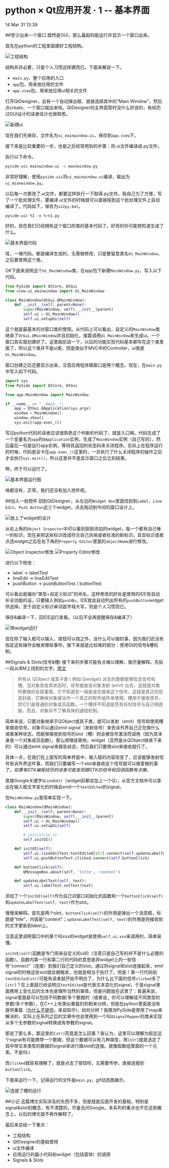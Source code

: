 python × Qt应用开发 · 1 -- 基本界面
==================================
14 Mar 31 13:39

##至少出来一个窗口
既然是GUI，那么最起码能运行并显示一个窗口出来。

首先在python的工程里面建好工程结构。

![工程结构](https://i.imgur.com/97PENH0.jpg)

结构并非必要，只是个人习惯这样建而已。下面来解说一下。

* `main.py`，整个应用的入口
* `app`包，用来放应用的文件
* `app.view`包，用来放应用ui相关的文件

打开QtDesigner，会有一个自动弹出框，直接选择其中的“Main Window”，然后点create，一个窗口就出来啦。QtDesigner的主界面暂时没什么好说的，有经历过GUI设计的读者估计也很熟悉。

![新建ui](https://i.imgur.com/LpPm5Sz.png)

现在我们先保存，文件名为`ui_mainwindow.ui`，保存到`app.view`下。

接下来是比较重要的一步，也是之后经常用到的步骤：将.ui文件编译成.py文件。

执行以下命令。
```bash
pyside-uic mainwindow.ui -o mainwindow.py
```

非常好理解，使用`pyside-uic`将`ui_mainwindow.ui`编译，输出为`ui_mianwindow.py`。

以后每一次更改了.ui文件，都要这样执行一下取得.py文件。我自己为了方便，写了一个批处理文件，要编译.ui文件的时候就可以直接拖到这个批处理文件上自动编译了。代码如下，保存为`ui2py.bat`。
```batchfile
pyside-uic %1 -o %~n1.py
```

好的，现在我们已经拥有这个窗口的类的基本代码了。好奇的你可能想知道生成了什么。

![基本界面代码](https://i.imgur.com/hbBWmnm.jpg)

哇，一堆代码。都是编译生成的，无需做修改，只是要留意类名`Ui_MainWindow`，之后要使用这个类。

OK下面来调用这个`Ui_MainWindow`类。在app包下新建`MainWindow.py`，写入以下代码。

```python
from PySide import QtCore, QtGui
from view.ui_mainwindow import Ui_MainWindow

class MainWindow(QtGui.QMainWindow):
    def __init__(self, parent=None):
        super(MainWindow, self).__init__(parent)
        self.ui = Ui_MainWindow()
        self.ui.setupUi(self)
```

这个就是最基本的对窗口类的使用。从代码上可以看出，自定义的`MainWindow`类继承了`QtGui.QMainWindow`并且初始化，接着调用`Ui_MainWindow`来生成ui。一个窗口其实就创建好了。这里超前说一下，以后的功能实现代码基本都写在这个类里面了，所以这个类并不是ui类，而是类似于MVC中的Controller，ui类是`Ui_MainWindow`。

窗口创建之后还要显示出来，注意应用程序跟窗口是两个概念。现在，在`main.py`中写入如下代码。

```python
import sys
from PySide import QtCore, QtGui

from app.MainWindow import MainWindow

if __name__ == "__main__":
    app = QtGui.QApplication(sys.argv)
    window = MainWindow()
    window.show()
    sys.exit(app.exec_())
```

写过python代码的读者应该很熟悉这个判断的代码了，就是入口嘛。代码生成了一个变量名为`app`的`QApplication`实例，生成了`MainWindow`实例（自己写的），然后最后一句是运行app实例，等待其返回的状态码来关闭程序。实际上在程序运行的时候，代码是会卡在`app.exec_()`这里的，一旦执行了什么关闭程序的操作之后才会执行`sys.exit()`，所以这里并不是显示窗口之后立刻结束。

啊，终于可以运行了。

![基本界面运行图](https://i.imgur.com/wpfSWcF.jpg)

啥都没有，正常，我们还没有加入控件呢。

##加入一些控件
回到QtDesigner，从左边的`Widget Box`里面找到到`Label`、`Line Edit`、`Push Button`这三个widget，点击拖动到中间的窗口设计上。

![放上了widget的设计](https://i.imgur.com/qUthBdW.jpg)

从右上角的`Object Inspector`中可以看到刚刚添加的widget，每一个都有自己唯一的标识，现在来把这些标识改成符合自己风格或者标准的新标识。双击标识或者点选widget之后在右下角的`Property Editor`里面的`objectName`进行修改。

![Object Inspector修改](https://i.imgur.com/XDrxpTZ.jpg)
![Property Editor修改](https://i.imgur.com/uO1DbF1.jpg)

进行以下修改：

* label -> labelTest
* lineEdit -> lineEditTest
* pushButton -> pushButtonTest / buttonTest

可以看出是偏向“类型+自定义标识”的命名，这样修改的好处是使用的IDE有自动补全功能的话，只要输入例如`pushBu`，IDE就会自动列出所有的`pushButton`widget供选择。至于自定义标识单词首字母大写，则是个人习惯而已。

保存&编译一下，回IDE运行查看。（以后不会再提醒保存&编译了）

![带widget运行](https://i.imgur.com/NZ9ptnS.jpg)

现在除了输入框可以输入、按钮可以按之外，没什么可以做的事，因为我们还没有指定这些操作会触发哪些事件。接下来就是比较难的部分：使用Qt的信号&槽机制。

##Signals & Slots(信号&槽)
接下来的步骤可能有点难以理解，我尽量解释。先贴一段从IBM上找到的文字。[原文](https://www.ibm.com/developerworks/cn/linux/guitoolkit/qt/signal-slot/)

> 所有从 QObject 或其子类 ( 例如 Qwidget) 派生的类都能够包含信号和槽。当对象改变其状态时，信号就由该对象发射 (emit) 出去，这就是对象所要做的全部事情，它不知道另一端是谁在接收这个信号。这就是真正的信息封装，它确保对象被当作一个真正的软件组件来使用。槽用于接收信号，但它们是普通的对象成员函数。一个槽并不知道是否有任何信号与自己相连接。而且，对象并不了解具体的通信机制。

简单来说，只要对象继承于QObject或其子类，就可以发射（emit）信号和使用槽来接收信号。对象可以通过emit signal（发射信号）来告诉外界自己正在做什么或者某种状态，而能够接收到信号的slot（槽）则会被信号激活而调用（因为其本身是一个对象成员函数）。那么顺理成章地，widget（显然是从QObject继承下来的）可以通过emit signal来报告状态，然后我们只要用slot来接收就行了。

具体一点，在我们在上面写的简单界面中，输入框的内容改变了，应该能够发射信号告诉外界这件事，而我们只要编写一个slot来接收这个信号就可以做爱做的事了。*如果有GTK编程经历的读者可能发现跟GTK的信号和回调函数有点像。*

直接Google关键字`QLineEdit`（widget前都会加上一个Q），从官方文档中可以查出在输入框文字变化的时候会emit一个`textEdited`的signal。

在`MainWindow.py`里简单实现一下。

```python
class MainWindow(QMainWindow):
    def __init__(self, parent=None):
        super(MainWindow, self).__init__(parent)
        self.ui = Ui_MainWindow()
        self.ui.setupUi(self)

        # initialize ui
        self.initUI()

    def initUI(self):
        self.ui.lineEditTest.textEdited[str].connect(self.updateLabelText)
        self.ui.pushButtonTest.clicked.connect(self.buttonClick)

    def buttonClick(self):
        QMessageBox.about(self, 'title', 'content')

    def updateLabelText(self, text):
        self.ui.labelTest.setText(text)
```

添加了一个`initUI(self)`作为自己对窗口初始化的函数和一个`buttonClick(self)`和`updateLabelText(self, text)`作为slot。

慢慢来解释。首先是两个slot，`buttonClick(self)`的作用是弹出一个消息框，标题是“title”，内容是“content”；`updateLabelText(self, text)`的作用是将接收到的文字更新到label上。

注意这里调用窗口中的某个叫xxx的widget是使用`self.ui.xxx`来调用的，简单易懂。

`initUI(self)`函数是专门用来自定义的ui的（注意只是自己写的并不是什么必要的函数）。函数内第一行和第二行的代码的意思是将widget上的一些信号“connect”（连接）到我们自己定义的slot。通过将signal和slot连接起来，emit signal的时候这些slot就会被触发，也就是相当于执行了。但是！第一行代码到`textEdited[str]`可能有读者就开始不明白了，为什么比下面的信号`clicked`多了`[str]`？在上面就已经说明过`textEdited`是代表文本变化的signal，于是signal里面携带上变化后的文本也是理所当然的事情，但是问题就在这里了：普遍来说，signal里面是可以包括不同数据/多个数据的（或者说，你可以理解成不同类型的参数/多个参数），在C++上有类似重载的机制来分辨，但是在python里面是没有提供重载（[为什么不提供](http://www.zhihu.com/question/20053359)，来自知乎)，如何分辨？我猜测PySide是使用了map来解决的，实际上在系列之后的文章中也会使用到一个叫`QSignalMapper`的类来实现从多个无参数的signal转换成有参数的signal。

那说了那么多，那这里的`[str]`究竟是怎么回事？我认为，这里可以理解为假定这个signal有可能携带一个数据，但这个数据可以有几种类型，用`[str]`就是选定了其中带文本类型的数据的signal来进行跟slot的连接。就像取数组里面的一个元素，不是吗:)

而`clicked`就容易理解了，就是点击了按钮呗，无需要传参，直接连接到`buttonClick`。

下面来运行一下，记得运行的文件是`main.py`。gif动态图展示。

![连接了槽的运行](https://i.imgur.com/wqsveLg.gif)

##小记
这篇博文实际涉及的东西不多，但是就是后面开发的基础，特别是signal&slot的概念，有不清楚的，尽量去问Google。本系列的重点也不在这些概念上，以后的博文就不再作解释了。

最后来总结一下重点：

* 工程结构
* QtDesigner的基础使用
* ui文件编译
* 应用运行的最小代码和widget（包括窗体）的调用
* Signals & Slots